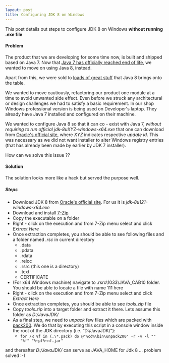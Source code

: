 ```yaml
---
layout: post
title: Configuring JDK 8 on Windows
---
```


This post details out steps to configure JDK 8 on Windows **without running .exe file**

#### Problem

The product that we are developing for some time now, is built and shipped based on Java 7.
Now that [Java 7 has officially reached end of life](https://www.java.com/en/download/faq/java_7.xml), we wanted to move on using Java 8, instead. 

Apart from this, we were sold to [loads of great stuff](https://www.javacodegeeks.com/2014/03/8-new-features-for-java-8.html) that Java 8 brings onto the table.

We wanted to move cautiously, refactoring our product one module at a time to avoid unwanted side effect.
Even before we struck any architectural or design challenges we had to satisfy a basic requirement.
In our shop Windows professional version is being used on Developer's laptop.
They already have Java 7 installed and configured on their machine. 

We wanted to configure Java 8 so that it can co - exist with Java 7, *without requiring to run official jdk-8uXYZ-windows-x64.exe* that one can download from [Oracle's official site](http://www.oracle.com/technetwork/java/javase/downloads/jdk8-downloads-2133151.html), where *XYZ* indicates respective *update id*. This was necessary as we did not want installer to alter Windows registry entries (that has already been made by earlier by JDK 7 installer). 

How can we solve this issue ??

#### Solution

The solution looks more like a hack but served the purpose well.

##### Steps

* Download JDK 8 from [Oracle's official site](http://www.oracle.com/technetwork/java/javase/downloads/jdk8-downloads-2133151.html). For us it is *jdk-8u121-windows-x64.exe*
* Download and install [7-Zip](http://www.7-zip.org/)
* Copy the executable on a folder
* Right - click on the execution and from 7-Zip menu select and click *Extract Here*
* Once extraction completes, you should be able to see following files and a folder named *.rsc* in current directory
	* .data
	* .pdata
	* .rdata
	* .reloc
	* .rsrc (this one is a directory)
	* .text
	* CERTIFICATE
* (For x64 Windows machine) navigate to .rsrc\1033\JAVA_CAB10 folder. You should be able to locate a file with name 111 here
* Right - click on the execution and from 7-Zip menu select and click *Extract Here*
* Once extraction completes, you should be able to see *tools.zip* file
* Copy *tools.zip* into a target folder and extract it there. Lets assume this folder as *D:/JavaJDK/*
* As a final step, we need to *unpack* few files which are packed with [pack200](http://docs.oracle.com/javase/8/docs/technotes/tools/unix/pack200.html). We do that by executing this script in a console window inside the root of the JDK directory (i.e. “D:/JavaJDK/”):
	* `for /R %f in (.\*.pack) do @"%cd%\bin\unpack200" -r -v -l "" "%f" "%~pf%~nf.jar"`

and thereafter *D:/JavaJDK/* can serve as JAVA_HOME for Jdk 8 ... problem solved :-) 



